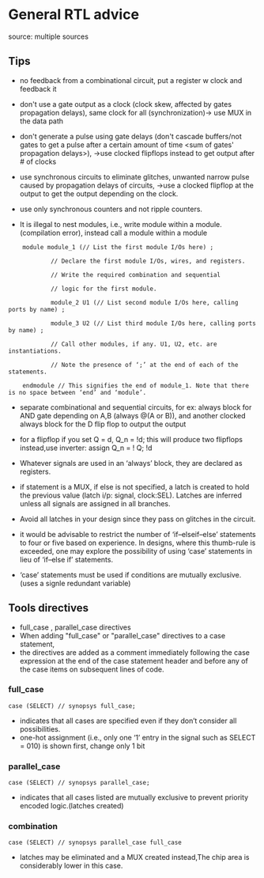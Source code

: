 # General RTL advice
source: multiple sources

## Tips
- no feedback from a combinational circuit, put a register w clock and feedback it

- don't use a gate output as a clock (clock skew, affected by gates propagation delays), same clock for all (synchronization)-> use MUX in the data path

- don't generate a pulse using gate delays (don't cascade buffers/not gates to get a pulse after a certain amount of time <sum of gates' propagation delays>), ->use clocked flipflops instead to get output after # of clocks

- use synchronous circuits to eliminate glitches, unwanted narrow pulse caused by propagation delays of circuits, ->use a clocked flipflop at the output to get the output depending on the clock.

- use only synchronous counters and not ripple counters.

- It is illegal to nest modules, i.e., write module within a module. (compilation error), instead call a module within a module

```
    module module_1 (// List the first module I/Os here) ;

            // Declare the first module I/Os, wires, and registers.

            // Write the required combination and sequential

            // logic for the first module.

            module_2 U1 (// List second module I/Os here, calling ports by name) ;

            module_3 U2 (// List third module I/Os here, calling ports by name) ;

            // Call other modules, if any. U1, U2, etc. are instantiations.

            // Note the presence of ‘;’ at the end of each of the statements.

    endmodule // This signifies the end of module_1. Note that there is no space between ‘end’ and ‘module’.
```

- separate combinational and sequential circuits, for ex: always block for AND gate depending on A,B (always @(A or B)), and another clocked always block for the D flip flop to output the output

- for a flipflop if you set Q = d, Q_n = !d; this will produce two flipflops instead,use inverter: assign Q_n = ! Q; !d

- Whatever signals are used in an ‘always’ block, they are declared as registers.

- if statement is a MUX, if else is not specified, a latch is created to hold the previous value (latch i/p: signal, clock:SEL). Latches are inferred unless all signals are assigned in all branches.

- Avoid all latches in your design since they pass on glitches in the circuit.

- it would be advisable to restrict the number of ‘if–elseif–else’ statements to four or five based on experience. In designs, where this thumb-rule is exceeded, one may explore the possibility of using ‘case’ statements in lieu of ‘if–else if’ statements.

- ‘case’ statements must be used if conditions are mutually exclusive. (uses a signle redundant variable)

## Tools directives
- full_case , parallel_case directives 
- When adding "full_case" or "parallel_case" directives to a case statement, 
- the directives are added as a comment immediately following the case expression at the end of the case statement header and before any of the case items on subsequent lines of code.

### full_case 
`case (SELECT) // synopsys full_case;`
- indicates that all cases are specified even if they don’t consider all possibilities.
- one-hot assignment (i.e., only one ‘1’ entry in the signal such as SELECT = 010) is shown first, change only 1 bit

### parallel_case
`case (SELECT) // synopsys parallel_case;`
- indicates that all cases listed are mutually exclusive to prevent priority encoded logic.(latches created)

### combination
`case (SELECT) // synopsys parallel_case full_case`
- latches may be eliminated and a MUX created instead,The chip area is considerably lower in this case.


